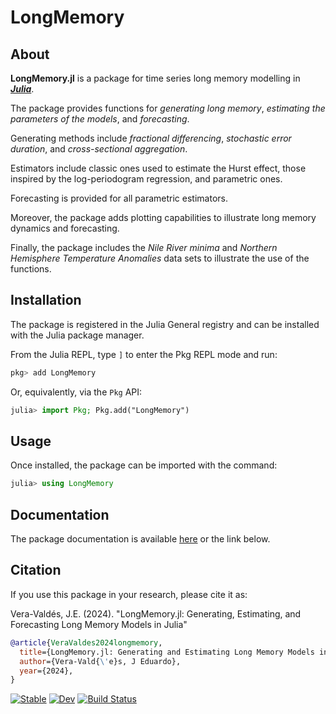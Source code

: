 # LongMemory

## About

**LongMemory.jl** is a package for time series long memory modelling in ***[Julia](https://julialang.org/)***.

The package provides functions for *generating long memory*, *estimating the parameters of the models*, and *forecasting*.

Generating methods include *fractional differencing*, *stochastic error duration*, and *cross-sectional aggregation*.

Estimators include classic ones used to estimate the Hurst effect, those inspired by the log-periodogram regression, and parametric ones.

Forecasting is provided for all parametric estimators.

Moreover, the package adds plotting capabilities to illustrate long memory dynamics and forecasting.

Finally, the package includes the *Nile River minima* and *Northern Hemisphere Temperature Anomalies* data sets to illustrate the use of the functions.

## Installation

The package is registered in the Julia General registry and can be installed with the Julia package manager.

From the Julia REPL, type `]` to enter the Pkg REPL mode and run:

```julia
pkg> add LongMemory
```

Or, equivalently, via the `Pkg` API:

```julia
julia> import Pkg; Pkg.add("LongMemory")
```

## Usage

Once installed, the package can be imported with the command:

```julia
julia> using LongMemory
```

## Documentation

The package documentation is available [here](https://everval.github.io/LongMemory.jl/stable/) or the link below.

## Citation

If you use this package in your research, please cite it as:

Vera-Valdés, J.E. (2024). "LongMemory.jl: Generating, Estimating, and Forecasting Long Memory Models in Julia"

```bibtex
@article{VeraValdes2024longmemory,
  title={LongMemory.jl: Generating and Estimating Long Memory Models in Julia},
  author={Vera-Vald{\'e}s, J Eduardo},
  year={2024},
}
```

[![Stable](https://img.shields.io/badge/docs-stable-blue.svg)](https://everval.github.io/LongMemory.jl/stable/)
[![Dev](https://img.shields.io/badge/docs-dev-blue.svg)](https://everval.github.io/LongMemory.jl/dev/)
[![Build Status](https://github.com/everval/LongMemory.jl/actions/workflows/CI.yml/badge.svg?branch=master)](https://github.com/everval/LongMemory.jl/actions/workflows/CI.yml?query=branch%3Amaster)

